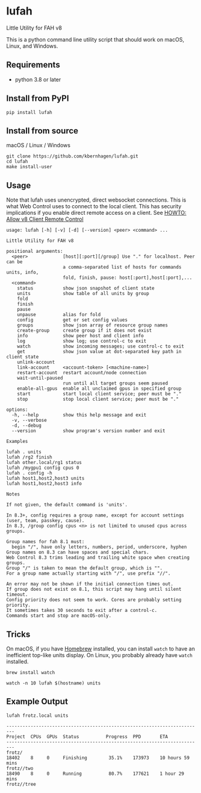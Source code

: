 # lufah

Little Utility for FAH v8

This is a python command line utility script that should
work on macOS, Linux, and Windows.


## Requirements

- python 3.8 or later


## Install from PyPI

```
pip install lufah
```

## Install from source

macOS / Linux / Windows
```
git clone https://github.com/kbernhagen/lufah.git
cd lufah
make install-user
```

## Usage

Note that lufah uses unencrypted, direct websocket connections.
This is what Web Control uses to connect to the local client.
This has security implications if you enable direct remote access on a client.
See [HOWTO: Allow v8 Client Remote Control](https://foldingforum.org/viewtopic.php?t=39050)

```
usage: lufah [-h] [-v] [-d] [--version] <peer> <command> ...

Little Utility for FAH v8

positional arguments:
  <peer>             [host][:port][/group] Use "." for localhost. Peer can be
                     a comma-separated list of hosts for commands units, info,
                     fold, finish, pause: host[:port],host[:port],...
  <command>
    status           show json snapshot of client state
    units            show table of all units by group
    fold
    finish
    pause
    unpause          alias for fold
    config           get or set config values
    groups           show json array of resource group names
    create-group     create group if it does not exist
    info             show peer host and client info
    log              show log; use control-c to exit
    watch            show incoming messages; use control-c to exit
    get              show json value at dot-separated key path in client state
    unlink-account
    link-account     <account-token> [<machine-name>]
    restart-account  restart account/node connection
    wait-until-paused
                     run until all target groups seem paused
    enable-all-gpus  enable all unclaimed gpus in specified group
    start            start local client service; peer must be "."
    stop             stop local client service; peer must be "."

options:
  -h, --help         show this help message and exit
  -v, --verbose
  -d, --debug
  --version          show program's version number and exit

Examples

lufah . units
lufah /rg2 finish
lufah other.local/rg1 status
lufah /mygpu1 config cpus 0
lufah . config -h
lufah host1,host2,host3 units
lufah host1,host2,host3 info

Notes

If not given, the default command is 'units'.

In 8.3+, config requires a group name, except for account settings
(user, team, passkey, cause).
In 8.3, /group config cpus <n> is not limited to unused cpus across groups.

Group names for fah 8.1 must:
  begin "/", have only letters, numbers, period, underscore, hyphen
Group names on 8.3 can have spaces and special chars.
Web Control 8.3 trims leading and trailing white space when creating groups.
Group "/" is taken to mean the default group, which is "".
For a group name actually starting with "/", use prefix "//".

An error may not be shown if the initial connection times out.
If group does not exist on 8.1, this script may hang until silent timeout.
Config priority does not seem to work. Cores are probably setting priority.
It sometimes takes 30 seconds to exit after a control-c.
Commands start and stop are macOS-only.
```

## Tricks

On macOS, if you have [Homebrew](https://brew.sh/) installed,
you can install `watch` to have an inefficient top-like units display.
On Linux, you probably already have `watch` installed.

```
brew install watch

watch -n 10 lufah $(hostname) units
```

## Example Output

```
lufah frotz.local units
```
```
-------------------------------------------------------------------------
Project  CPUs  GPUs  Status          Progress  PPD       ETA
-------------------------------------------------------------------------
frotz/
18402    8     0     Finishing        35.1%    173973    10 hours 59 mins
frotz//two
18490    8     0     Running          80.7%    177621    1 hour 29 mins
frotz//tree
```
